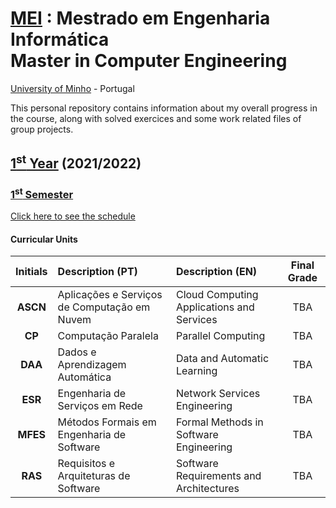 [MEI](https://www.di.uminho.pt/mei.html) : Mestrado em Engenharia Informática <br>
Master in Computer Engineering 
==========
[University of Minho](https://www.uminho.pt/EN) - Portugal 


This personal repository contains information about my overall progress in the course, along with solved exercices and some work related files of group projects.

## [1<sup>st</sup> Year](https://github.com/vaavaav/MEI/tree/main/1y) (2021/2022)

### [1<sup>st</sup> Semester](https://github.com/vaavaav/MEI/tree/main/1y/1s)

[Click here to see the schedule](https://github.com/vaavaav/MEI/blob/main/1y/1s/schedule/schedule_1y_1s.pdf)

#### Curricular Units

<center>

| Initials| Description (PT)| Description (EN)| Final Grade|
| :------:| :-----------| :-----------| :-----------:|
| **ASCN** | Aplicações e Serviços de Computação em Nuvem | Cloud Computing Applications and Services | TBA |
| **CP**   | Computação Paralela                          | Parallel Computing                        | TBA |
| **DAA**  | Dados e Aprendizagem Automática              | Data and Automatic Learning               | TBA |
| **ESR**  | Engenharia de Serviços em Rede               | Network Services Engineering              | TBA |
| **MFES** | Métodos Formais em Engenharia de Software    | Formal Methods in Software Engineering    | TBA |
| **RAS**  | Requisitos e Arquiteturas de Software        | Software Requirements and Architectures   | TBA |
  
 </center>
